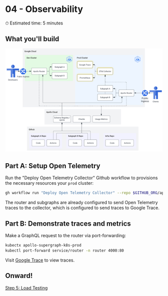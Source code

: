 # 04 - Observability

⏱ Estimated time: 5 minutes

## What you'll build

![Architecture diagram of the supergraph](diagram.png)

## Part A: Setup Open Telemetry

Run the "Deploy Open Telemetry Collector" Github workflow to provisions the necessary resources your `prod` cluster:

```sh
gh workflow run "Deploy Open Telemetry Collector" --repo $GITHUB_ORG/apollo-supergraph-k8s-infra
```

The router and subgraphs are already configured to send Open Telemetry traces to the collector, which is configured to send traces to Google Trace.

## Part B: Demonstrate traces and metrics

Make a GraphQL request to the router via port-forwarding:

```sh
kubectx apollo-supergraph-k8s-prod
kubectl port-forward service/router -n router 4000:80
```

Visit [Google Trace](https://console.cloud.google.com/traces/list) to view traces.

## Onward!

[Step 5: Load Testing](../05-load-testing/)
